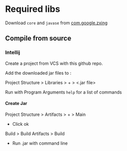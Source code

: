# Required libs

Download `core` and `javase` from [com.google.zxing](https://search.maven.org/search?q=com.google.zxing)

## Compile from source

### Intellij

Create a project from VCS with this github repo.

Add the downloaded jar files to :

Project Structure > Libraries > + > <.jar file>

Run with Program Arguments `help` for a list of commands


#### Create Jar

Project Structure > Artifacts > + > Main 
- Click ok 

Build > Build Artifacts > Build
- Run .jar with command line
